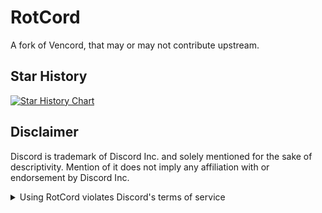 # RotCord

A fork of Vencord, that may or may not contribute upstream.

## Star History

<a href="https://star-history.com/#Vendicated/Vencord&Timeline">
  <picture>
    <source media="(prefers-color-scheme: dark)" srcset="https://api.star-history.com/svg?repos=RotCord/RotCord&type=Timeline&theme=dark" />
    <source media="(prefers-color-scheme: light)" srcset="https://api.star-history.com/svg?repos=RotCord/RotCord&type=Timeline" />
    <img alt="Star History Chart" src="https://api.star-history.com/svg?repos=RotCord/RotCord&type=Timeline" />
  </picture>
</a>

## Disclaimer

Discord is trademark of Discord Inc. and solely mentioned for the sake of descriptivity.
Mention of it does not imply any affiliation with or endorsement by Discord Inc.

<details>
<summary>Using RotCord violates Discord's terms of service</summary>

Client modifications are against Discord’s Terms of Service.

However, Discord is pretty indifferent about them and there are no known cases of users getting banned for using client mods! So you should generally be fine as long as you don’t use any plugins that implement abusive behaviour. But no worries, all inbuilt plugins are safe to use!

Regardless, if your account is very important to you and it getting disabled would be a disaster for you, you should probably not use any client mods (not exclusive to Vencord), just to be safe

Additionally, make sure not to post screenshots with Vencord in a server where you might get banned for it

</details>
